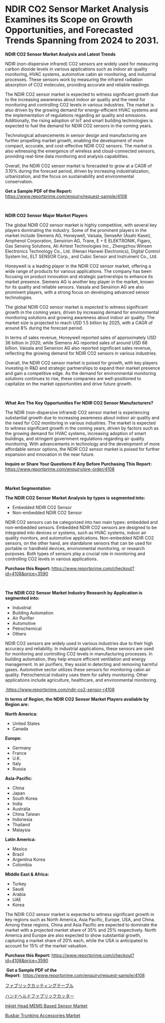 <p><h1>NDIR CO2 Sensor Market Analysis Examines its Scope on Growth Opportunities, and Forecasted Trends Spanning from 2024 to 2031.</h1></p><p><strong>NDIR CO2 Sensor Market Analysis and Latest Trends</strong></p>
<p><p>NDIR (non-dispersive infrared) CO2 sensors are widely used for measuring carbon dioxide levels in various applications such as indoor air quality monitoring, HVAC systems, automotive cabin air monitoring, and industrial processes. These sensors work by measuring the infrared radiation absorption of CO2 molecules, providing accurate and reliable readings.</p><p>The NDIR CO2 sensor market is expected to witness significant growth due to the increasing awareness about indoor air quality and the need for monitoring and controlling CO2 levels in various industries. The market is also driven by the growing demand for energy-efficient HVAC systems and the implementation of regulations regarding air quality and emissions. Additionally, the rising adoption of IoT and smart building technologies is expected to fuel the demand for NDIR CO2 sensors in the coming years.</p><p>Technological advancements in sensor design and manufacturing are further propelling market growth, enabling the development of more compact, accurate, and cost-effective NDIR CO2 sensors. The market is also witnessing the emergence of wireless and cloud-connected sensors, providing real-time data monitoring and analysis capabilities.</p><p>Overall, the NDIR CO2 sensor market is forecasted to grow at a CAGR of 3.10% during the forecast period, driven by increasing industrialization, urbanization, and the focus on sustainability and environmental conservation.</p></p>
<p><strong>Get a Sample PDF of the Report:&nbsp;</strong> <a href="https://www.reportprime.com/enquiry/request-sample/4108">https://www.reportprime.com/enquiry/request-sample/4108</a></p>
<p>&nbsp;</p>
<p><strong>NDIR CO2 Sensor Major Market Players</strong></p>
<p><p>The global NDIR CO2 sensor market is highly competitive, with several key players dominating the industry. Some of the prominent players in the market include Siemens AG, Honeywell, Vaisala, SenseAir (Asahi Kasei), Amphenol Corporation, Sensirion AG, Trane, E + E ELEKTRONIK, Figaro, Gas Sensing Solutions, Ati Airtest Technologies Inc., Zhengzhou Winsen Electronics Technology Co., Ltd. (Henan Hanwei Electronics), Digital Control System Inc, ELT SENSOR Corp., and Cubic Sensor and Instrument Co., Ltd.</p><p>Honeywell is a leading player in the NDIR CO2 sensor market, offering a wide range of products for various applications. The company has been focusing on product innovation and strategic partnerships to enhance its market presence. Siemens AG is another key player in the market, known for its quality and reliable sensors. Vaisala and Sensirion AG are also prominent players, with a strong focus on developing advanced sensor technologies.</p><p>The global NDIR CO2 sensor market is expected to witness significant growth in the coming years, driven by increasing demand for environmental monitoring solutions and growing awareness about indoor air quality. The market size is projected to reach USD 1.5 billion by 2025, with a CAGR of around 8% during the forecast period.</p><p>In terms of sales revenue, Honeywell reported sales of approximately USD 36 billion in 2020, while Siemens AG reported sales of around USD 68 billion. Vaisala and Sensirion AG also reported significant sales revenue, reflecting the growing demand for NDIR CO2 sensors in various industries.</p><p>Overall, the NDIR CO2 sensor market is poised for growth, with key players investing in R&D and strategic partnerships to expand their market presence and gain a competitive edge. As the demand for environmental monitoring solutions continues to rise, these companies are well-positioned to capitalize on the market opportunities and drive future growth.</p></p>
<p>&nbsp;</p>
<p><strong>What Are The Key Opportunities For NDIR CO2 Sensor Manufacturers?</strong></p>
<p><p>The NDIR (non-dispersive infrared) CO2 sensor market is experiencing substantial growth due to increasing awareness about indoor air quality and the need for CO2 monitoring in various industries. The market is expected to witness significant growth in the coming years, driven by factors such as the growing demand for HVAC systems, increasing adoption of smart buildings, and stringent government regulations regarding air quality monitoring. With advancements in technology and the development of more affordable sensor options, the NDIR CO2 sensor market is poised for further expansion and innovation in the near future.</p></p>
<p><strong>Inquire or Share Your Questions If Any Before Purchasing This Report:</strong> <a href="https://www.reportprime.com/enquiry/pre-order/4108">https://www.reportprime.com/enquiry/pre-order/4108</a></p>
<p>&nbsp;</p>
<p><strong>Market Segmentation</strong></p>
<p><strong>The NDIR CO2 Sensor Market Analysis by types is segmented into:</strong></p>
<p><ul><li>Embedded NDIR CO2 Sensor</li><li>Non-embedded NDIR CO2 Sensor</li></ul></p>
<p><p>NDIR CO2 sensors can be categorized into two main types: embedded and non-embedded sensors. Embedded NDIR CO2 sensors are designed to be integrated into devices or systems, such as HVAC systems, indoor air quality monitors, and automotive applications. Non-embedded NDIR CO2 sensors, on the other hand, are standalone sensors that can be used for portable or handheld devices, environmental monitoring, or research purposes. Both types of sensors play a crucial role in monitoring and controlling CO2 levels in various applications.</p></p>
<p><strong>Purchase this Report:&nbsp;</strong><a href="https://www.reportprime.com/checkout?id=4108&price=3590">https://www.reportprime.com/checkout?id=4108&price=3590</a></p>
<p>&nbsp;</p>
<p><strong>The NDIR CO2 Sensor Market Industry Research by Application is segmented into:</strong></p>
<p><ul><li>Industrial</li><li>Building Automation</li><li>Air Purifier</li><li>Automotive</li><li>Petrochemical</li><li>Others</li></ul></p>
<p><p>NDIR CO2 sensors are widely used in various industries due to their high accuracy and reliability. In industrial applications, these sensors are used for monitoring and controlling CO2 levels in manufacturing processes. In building automation, they help ensure efficient ventilation and energy management. In air purifiers, they assist in detecting and removing harmful gases. Automotive sector utilizes these sensors for monitoring cabin air quality. Petrochemical industry uses them for safety monitoring. Other applications include agriculture, healthcare, and environmental monitoring.</p></p>
<p><a href="https://www.reportprime.com/ndir-co2-sensor-r4108">&nbsp;https://www.reportprime.com/ndir-co2-sensor-r4108</a></p>
<p><strong>In terms of Region, the NDIR CO2 Sensor Market Players available by Region are:</strong></p>
<p>
    <p> <strong> North America: </strong>
        <ul>
            <li>United States</li>
            <li>Canada</li>
        </ul>
        </p> 
    <p> <strong> Europe: </strong>
        <ul>
            <li>Germany</li>
            <li>France</li>
            <li>U.K.</li>
            <li>Italy</li>
            <li>Russia</li>
        </ul>
        </p> 
    <p> <strong> Asia-Pacific: </strong>
        <ul>
            <li>China</li>
            <li>Japan</li>
            <li>South Korea</li>
            <li>India</li>
            <li>Australia</li>
            <li>China Taiwan</li>
            <li>Indonesia</li>
            <li>Thailand</li>
            <li>Malaysia</li>
        </ul>
        </p> 
    <p> <strong> Latin America: </strong>
        <ul>
            <li>Mexico</li>
            <li>Brazil</li>
            <li>Argentina Korea</li>
            <li>Colombia</li>
        </ul>
        </p> 
    <p> <strong> Middle East & Africa: </strong>
        <ul>
            <li>Turkey</li>
            <li>Saudi</li>
            <li>Arabia</li>
            <li>UAE</li>
            <li>Korea</li>
        </ul>
    </p>
    </p>
<p><p>The NDIR CO2 sensor market is expected to witness significant growth in key regions such as North America, Asia Pacific, Europe, USA, and China. Among these regions, China and Asia Pacific are expected to dominate the market with a projected market share of 35% and 25% respectively. North America and Europe are also expected to show substantial growth, capturing a market share of 20% each, while the USA is anticipated to account for 15% of the market valuation.</p></p>
<p><strong>Purchase this Report: </strong><a href="https://www.reportprime.com/checkout?id=4108&price=3590">https://www.reportprime.com/checkout?id=4108&price=3590</a></p>
<p>&nbsp;<strong>Get a Sample PDF of the Report:&nbsp;&nbsp;</strong><a href="https://www.reportprime.com/enquiry/request-sample/4108">https://www.reportprime.com/enquiry/request-sample/4108</a></p>
<p><strong></strong></p>
<p><p><a href="https://github.com/VernieBarton2023/Market-Research-Report-List-1/blob/main/727348173399.md">ファブリックカッティングテーブル</a></p><p><a href="https://github.com/LenoraKris2023/Market-Research-Report-List-1/blob/main/325493273398.md">ハンドヘルドファブリックカッター</a></p><p><a href="https://github.com/kufem1/Market-Research-Report-List-2/blob/main/inkjet-head-mems-based-sensor-market.md">Inkjet Head MEMS Based Sensor Market</a></p><p><a href="https://github.com/singletonthaxterkelliehr2df/Market-Research-Report-List-2/blob/main/busbar-trunking-accessories-market.md">Busbar Trunking Accessories Market</a></p></p>